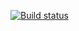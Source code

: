[![Build status](https://ci.appveyor.com/api/projects/status/vu6u1305asg3maou/branch/main?svg=true)](https://ci.appveyor.com/project/Tatiana-Zenina/api-and-ci-1/branch/main)
